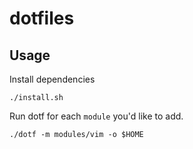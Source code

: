 # dotfiles

## Usage

Install dependencies

```
./install.sh
```

Run dotf for each `module` you'd like to add.

```
./dotf -m modules/vim -o $HOME
```

